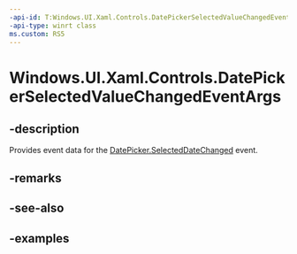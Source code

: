```yaml
---
-api-id: T:Windows.UI.Xaml.Controls.DatePickerSelectedValueChangedEventArgs
-api-type: winrt class
ms.custom: RS5
---
```


<!-- Class syntax.
public class DatePickerSelectedValueChangedEventArgs 
-->

# Windows.UI.Xaml.Controls.DatePickerSelectedValueChangedEventArgs

## -description

Provides event data for the [DatePicker.SelectedDateChanged](datepicker_selecteddatechanged.md) event.

## -remarks

## -see-also

## -examples

